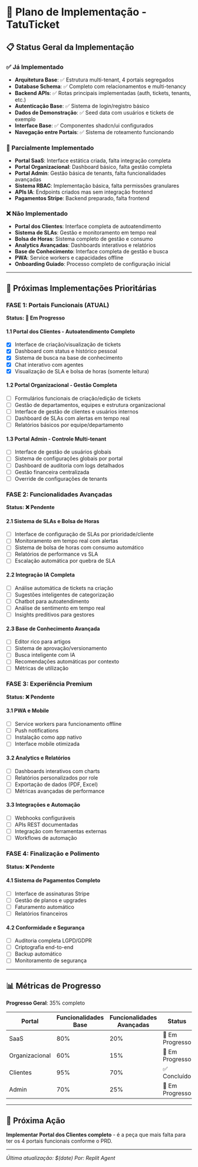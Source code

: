 # 🎯 Plano de Implementação - TatuTicket

## 📋 Status Geral da Implementação

### ✅ Já Implementado
- **Arquitetura Base**: ✅ Estrutura multi-tenant, 4 portais segregados
- **Database Schema**: ✅ Completo com relacionamentos e multi-tenancy  
- **Backend APIs**: ✅ Rotas principais implementadas (auth, tickets, tenants, etc.)
- **Autenticação Base**: ✅ Sistema de login/registro básico
- **Dados de Demonstração**: ✅ Seed data com usuários e tickets de exemplo
- **Interface Base**: ✅ Componentes shadcn/ui configurados
- **Navegação entre Portais**: ✅ Sistema de roteamento funcionando

### 🚧 Parcialmente Implementado
- **Portal SaaS**: Interface estática criada, falta integração completa
- **Portal Organizacional**: Dashboard básico, falta gestão completa
- **Portal Admin**: Gestão básica de tenants, falta funcionalidades avançadas  
- **Sistema RBAC**: Implementação básica, falta permissões granulares
- **APIs IA**: Endpoints criados mas sem integração frontend
- **Pagamentos Stripe**: Backend preparado, falta frontend

### ❌ Não Implementado
- **Portal dos Clientes**: Interface completa de autoatendimento
- **Sistema de SLAs**: Gestão e monitoramento em tempo real
- **Bolsa de Horas**: Sistema completo de gestão e consumo
- **Analytics Avançadas**: Dashboards interativos e relatórios
- **Base de Conhecimento**: Interface completa de gestão e busca
- **PWA**: Service workers e capacidades offline
- **Onboarding Guiado**: Processo completo de configuração inicial

---

## 🎯 Próximas Implementações Prioritárias

### FASE 1: Portais Funcionais (ATUAL) 
**Status: 🚧 Em Progresso**

#### 1.1 Portal dos Clientes - Autoatendimento Completo
- [x] Interface de criação/visualização de tickets
- [x] Dashboard com status e histórico pessoal
- [x] Sistema de busca na base de conhecimento
- [x] Chat interativo com agentes
- [x] Visualização de SLA e bolsa de horas (somente leitura)

#### 1.2 Portal Organizacional - Gestão Completa
- [ ] Formulários funcionais de criação/edição de tickets
- [ ] Gestão de departamentos, equipes e estrutura organizacional
- [ ] Interface de gestão de clientes e usuários internos
- [ ] Dashboard de SLAs com alertas em tempo real
- [ ] Relatórios básicos por equipe/departamento

#### 1.3 Portal Admin - Controle Multi-tenant
- [ ] Interface de gestão de usuários globais
- [ ] Sistema de configurações globais por portal
- [ ] Dashboard de auditoria com logs detalhados
- [ ] Gestão financeira centralizada
- [ ] Override de configurações de tenants

### FASE 2: Funcionalidades Avançadas
**Status: ❌ Pendente**

#### 2.1 Sistema de SLAs e Bolsa de Horas
- [ ] Interface de configuração de SLAs por prioridade/cliente
- [ ] Monitoramento em tempo real com alertas
- [ ] Sistema de bolsa de horas com consumo automático
- [ ] Relatórios de performance vs SLA
- [ ] Escalação automática por quebra de SLA

#### 2.2 Integração IA Completa
- [ ] Análise automática de tickets na criação
- [ ] Sugestões inteligentes de categorização
- [ ] Chatbot para autoatendimento
- [ ] Análise de sentimento em tempo real
- [ ] Insights preditivos para gestores

#### 2.3 Base de Conhecimento Avançada
- [ ] Editor rico para artigos
- [ ] Sistema de aprovação/versionamento
- [ ] Busca inteligente com IA
- [ ] Recomendações automáticas por contexto
- [ ] Métricas de utilização

### FASE 3: Experiência Premium
**Status: ❌ Pendente**

#### 3.1 PWA e Mobile
- [ ] Service workers para funcionamento offline
- [ ] Push notifications
- [ ] Instalação como app nativo
- [ ] Interface mobile otimizada

#### 3.2 Analytics e Relatórios
- [ ] Dashboards interativos com charts
- [ ] Relatórios personalizados por role
- [ ] Exportação de dados (PDF, Excel)
- [ ] Métricas avançadas de performance

#### 3.3 Integrações e Automação
- [ ] Webhooks configuráveis
- [ ] APIs REST documentadas
- [ ] Integração com ferramentas externas
- [ ] Workflows de automação

### FASE 4: Finalização e Polimento
**Status: ❌ Pendente**

#### 4.1 Sistema de Pagamentos Completo
- [ ] Interface de assinaturas Stripe
- [ ] Gestão de planos e upgrades
- [ ] Faturamento automático
- [ ] Relatórios financeiros

#### 4.2 Conformidade e Segurança
- [ ] Auditoria completa LGPD/GDPR  
- [ ] Criptografia end-to-end
- [ ] Backup automático
- [ ] Monitoramento de segurança

---

## 📊 Métricas de Progresso

**Progresso Geral**: 35% completo

| Portal | Funcionalidades Base | Funcionalidades Avançadas | Status |
|--------|---------------------|--------------------------|---------|
| SaaS | 80% | 20% | 🚧 Em Progresso |
| Organizacional | 60% | 15% | 🚧 Em Progresso |  
| Clientes | 95% | 70% | ✅ Concluído |
| Admin | 70% | 25% | 🚧 Em Progresso |

---

## 🎯 Próxima Ação

**Implementar Portal dos Clientes completo** - é a peça que mais falta para ter os 4 portais funcionais conforme o PRD.

---

*Última atualização: $(date)*
*Por: Replit Agent*